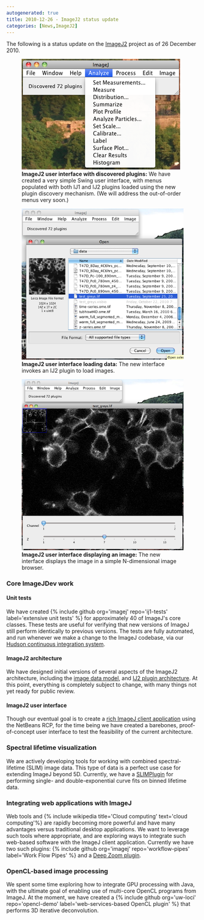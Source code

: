 ```yaml
---
autogenerated: true
title: 2010-12-26 - ImageJ2 status update
categories: [News,ImageJ2]
---
```


The following is a status update on the [ImageJ2](/software/imagej2) project as of 26 December 2010.

<figure><img src="/media/ij2-gui-ij1-plugins.png" title="ImageJ2 user interface with discovered plugins: We have created a very simple Swing user interface, with menus populated with both IJ1 and IJ2 plugins loaded using the new plugin discovery mechanism. (We will address the out-of-order menus very soon.)" width="415" alt="ImageJ2 user interface with discovered plugins: We have created a very simple Swing user interface, with menus populated with both IJ1 and IJ2 plugins loaded using the new plugin discovery mechanism. (We will address the out-of-order menus very soon.)" /><figcaption aria-hidden="true"><strong>ImageJ2 user interface with discovered plugins:</strong> We have created a very simple Swing user interface, with menus populated with both IJ1 and IJ2 plugins loaded using the new plugin discovery mechanism. (We will address the out-of-order menus very soon.)</figcaption></figure>

<figure><img src="/media/ij2-gui-open-dialog.png" title="ImageJ2 user interface loading data: The new interface invokes an IJ2 plugin to load images." width="571" alt="ImageJ2 user interface loading data: The new interface invokes an IJ2 plugin to load images." /><figcaption aria-hidden="true"><strong>ImageJ2 user interface loading data:</strong> The new interface invokes an IJ2 plugin to load images.</figcaption></figure>

<figure><img src="/media/ij2-gui-image-window.png" title="ImageJ2 user interface displaying an image: The new interface displays the image in a simple N-dimensional image browser." width="455" alt="ImageJ2 user interface displaying an image: The new interface displays the image in a simple N-dimensional image browser." /><figcaption aria-hidden="true"><strong>ImageJ2 user interface displaying an image:</strong> The new interface displays the image in a simple N-dimensional image browser.</figcaption></figure>

### Core ImageJDev work

#### Unit tests

We have created {% include github org='imagej' repo='ij1-tests' label='extensive unit tests' %} for approximately 40 of ImageJ's core classes. These tests are useful for verifying that new versions of ImageJ still perform identically to previous versions. The tests are fully automated, and run whenever we make a change to the ImageJ codebase, via our [Hudson continuous integration system](http://jenkins.imagej.net/).

#### ImageJ2 architecture

We have designed initial versions of several aspects of the ImageJ2 architecture, including the [image data model](/libs/imagej-common), and [IJ2 plugin architecture](/develop/architecture#extensibility). At this point, everything is completely subject to change, with many things not yet ready for public review.

#### ImageJ2 user interface

Though our eventual goal is to create a [rich ImageJ client application](/develop/architecture#modularity) using the NetBeans RCP, for the time being we have created a barebones, proof-of-concept user interface to test the feasibility of the current architecture.

### Spectral lifetime visualization

We are actively developing tools for working with combined spectral-lifetime (SLIM) image data. This type of data is a perfect use case for extending ImageJ beyond 5D. Currently, we have a [SLIMPlugin](/plugins/slim-curve) for performing single- and double-exponential curve fits on binned lifetime data.

### Integrating web applications with ImageJ

Web tools and {% include wikipedia title='Cloud computing' text='cloud computing'%} are rapidly becoming more powerful and have many advantages versus traditional desktop applications. We want to leverage such tools where appropriate, and are exploring ways to integrate such web-based software with the ImageJ client application. Currently we have two such plugins: {% include github org='imagej' repo='workflow-pipes' label='Work Flow Pipes' %} and a [Deep Zoom plugin](/plugins/deep-zoom).

### OpenCL-based image processing

We spent some time exploring how to integrate GPU processing with Java, with the ultimate goal of enabling use of multi-core OpenCL programs from ImageJ. At the moment, we have created a {% include github org='uw-loci' repo='opencl-demo' label='web-services-based OpenCL plugin' %} that performs 3D iterative deconvolution.

 
